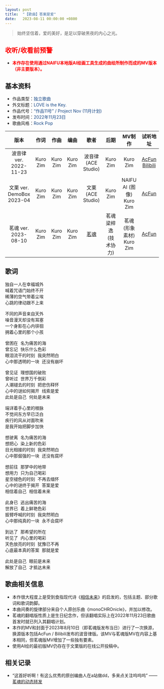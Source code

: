 ```yaml
---
layout: post
title:  "【歌曲】答案是爱"
date:   2023-08-11 00:00:00 +0800
---
```


>  始终坚信着，爱的美好，是足以穿破黑夜的内心之光。

## <font color="#ff0000">收听/收看前预警</font>

* <font color="#ff0000"><b>本作存在使用通过NAIFU本地版AI绘画工具生成的曲绘所制作而成的MV版本（非主要版本）。</b></font>


## 基本资料
* 作品类型：<font color="#194987">独立歌曲</font>
* 外文标题：<font color="#194987">LOVE is the Key.</font>
* 作品代号：<font color="#194987">“作品11号” / Project Nov (11月计划)</font>
* 发布时间：<font color="#194987">2022年11月23日</font>
* 歌曲风格：<font color="#194987">Rock Pop</font>

| 版本 | 作词 | 作曲 | 编曲 | 歌者 | 后期 | MV制作 | 试听地址 |
| :--: | :--: | :--: | :--: | :--: | :--: | :--: | :--: | 
| 波音律 ver.<br>2022-11-23 | Kuro Zim | Kuro Zim | Kuro Zim | 波音律 (ACE Studio) | Kuro Zim | Kuro Zim | [AcFun](https://www.acfun.cn/v/ac39905155)<br>[Bilibili](https://www.bilibili.com/video/BV1AG4y1d7ug) |
| 文栗 ver.<br>DemoBox 2023-04 | Kuro Zim | Kuro Zim | Kuro Zim | 文栗 (ACE Studio) | Kuro Zim | NAIFU AI (图像)<br>Kuro Zim | [AcFun](https://www.acfun.cn/v/ac40963855_2) |
| 茗魂 ver.<br>2023-08-10 | Kuro Zim | Kuro Zim | Kuro Zim | [茗魂](https://www.acfun.cn/u/17912421) | 茗魂<br>梁梓逸 (技术协力) | 茗魂 (形象素材)<br>Kuro Zim | [AcFun](https://www.acfun.cn/v/ac42050497) |

## 歌词

<pre>
独自一人在幸福城外
喊着咒语门始终不开
稀薄的空气带着尘埃
心跳的律动跟不上来

不同的声音来自天外
噪音漫天却没有耳塞
一个身影在心内徘徊
拥着心里的那个小孩

曾困在 名为痛苦的海
曾忘记 快乐什么色彩
眼泪流干的时刻 我突然明白
心中那透明的一块 还没有崩坏

曾见证 理想国的破败
曾听过 世界万千倒彩
人潮褪去的时刻 把悲伤释怀
心中的谜如何揭开 线索是爱
此处是自己 何处是未来

端详着手心里的根脉
不觉间东方早已泛白
疾行的风从对面吹来
是我开始把脚步加快

想驶离 名为痛苦的海
想把心 染上新的色彩
目光相接的时刻 我突然明白
心中那倔强的一块 还没有腐坏

想前往 那梦中的地带
想用力 只为自己喝彩
星空褪色的时刻 不再去缅怀
心中的谜终于揭开 答案是爱
相信着自己 相信着未来

此身已 逃出痛苦的海
世界已 着上鲜艳色彩
振臂呼喊的时刻 我突然明白
心中那纯真的一块 永不会腐坏

到达了 那希望的所在
听见了 内心里的喝彩
天色放亮的时刻 犹豫已不再
心底最本真的答案 那就是爱

此处是自己 眼前是未来
解放了自己 才抵达未来
</pre>

## 歌曲相关信息

* 本作很大程度上是受到食指现代诗《[相信未来](https://baike.baidu.com/item/%E7%9B%B8%E4%BF%A1%E6%9C%AA%E6%9D%A5/56396?)》的启发的，包括主题、部分歌词和歌词韵脚。
* 本曲间奏的旋律部分来自个人原创乐曲《monoCHROnicle》，并加以修改。
* 茗魂的翻唱版性质上是生日纪念作，但该翻唱实际上在2022年11月23日歌曲首发时就已列入其翻唱计划。
* 本作的MV和封面于2023年8月10日（即茗魂版发布当日）进行了一次换源，换源版本包括AcFun / Bilibili发布的波音律版。该MV与茗魂版MV在内容上基本相同，但茗魂版MV增加了一些独有要素。
* 使用AI绘的最初版MV仍存在于文栗版的在线公开投稿中。

## 相关记录

* “这首好听啊！有这么优秀的原创编曲人在a站做dd，多来点关注呜呜呜” ——[茗魂的动态转发](https://www.acfun.cn/moment/am2996695)